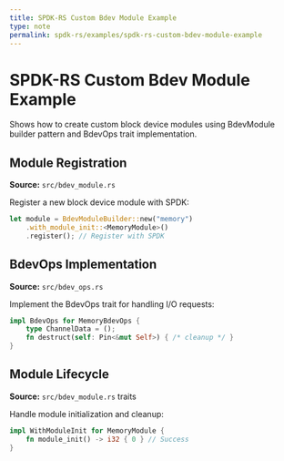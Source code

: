 ```yaml
---
title: SPDK-RS Custom Bdev Module Example
type: note
permalink: spdk-rs/examples/spdk-rs-custom-bdev-module-example
---
```


# SPDK-RS Custom Bdev Module Example

Shows how to create custom block device modules using BdevModule builder pattern and BdevOps trait implementation.

## Module Registration
**Source:** `src/bdev_module.rs`

Register a new block device module with SPDK:

```rust
let module = BdevModuleBuilder::new("memory")
    .with_module_init::<MemoryModule>()
    .register(); // Register with SPDK
```

## BdevOps Implementation  
**Source:** `src/bdev_ops.rs`

Implement the BdevOps trait for handling I/O requests:

```rust
impl BdevOps for MemoryBdevOps {
    type ChannelData = ();
    fn destruct(self: Pin<&mut Self>) { /* cleanup */ }
}
```

## Module Lifecycle
**Source:** `src/bdev_module.rs` traits

Handle module initialization and cleanup:

```rust
impl WithModuleInit for MemoryModule {
    fn module_init() -> i32 { 0 } // Success
}
```